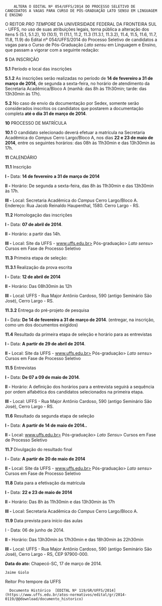         ALTERA O EDITAL Nº 054/UFFS/2014 DO PROCESSO SELETIVO DE CANDIDATOS A VAGAS PARA CURSO DE PÓS-GRADUAÇÃO LATO SENSU EM LINGUAGEM E ENSINO  

O REITOR *PRO TEMPORE* DA UNIVERSIDADE FEDERAL DA FRONTEIRA SUL - UFFS, no uso de suas atribuições legais, torna pública a alteração dos itens 5 (5.1, 5.1.2), 10 (10.1), 11 (11.1, 11.2, 11.3 (11.3.1, 11.3.2), 11.4, 11.5, 11.6, 11.7, 11.8, 11.9) do Edital nº 054/UFFS/2014 do Processo Seletivo de candidatos a vagas para o Curso de Pós-Graduação *Lato sensu* em Linguagem e Ensino, que passam a vigorar com a seguinte redação:

 **5** DA INSCRIÇÃO

 **5.1** Período e local das inscrições

 **5.1.2** As inscrições serão realizadas no período de **14 de fevereiro a 31 de março de 2014,** de segunda a sexta-feira, no horário de atendimento da Secretaria Acadêmica/Bloco A (manhã: das 8h às 11h30min; tarde: das 13h30min às 17h).

 **5.2** No caso de envio da documentação por Sedex, somente serão considerados inscritos os candidatos que postarem a documentação completa **até o dia 31 de março de 2014**.

 **10** PROCESSO DE MATRÍCULA

 **10.1** O candidato selecionado deverá efetuar a matrícula na Secretaria Acadêmica do *Campus* Cerro Largo/Bloco A, nos dias **22 e 23 de maio de 2014**, entre os seguintes horários: das 08h às 11h30min e das 13h30min às 17h.

 **11** CALENDÁRIO

 **11.1** Inscrição

 **I -** Data: **14 de fevereiro** **a 31 de março de 2014**

 **II -** Horário: De segunda a sexta-feira, das 8h às 11h30min e das 13h30min às 17h.

 **III -** Local: Secretaria Acadêmica do *Campus* Cerro Largo/Bloco A. Endereço: Rua Jacob Reinaldo Haupenthal, 1580. Cerro Largo - RS.

 **11.2** Homologação das inscrições

 **I -** Data: **07 de abril de 2014**.

 **II -** Horário: a partir das 14h.

 **III -** Local: Site da UFFS - www.uffs.edu.br> Pós-graduação> *Lato sensu*> Cursos em Fase de Processo Seletivo

 **11.3** Primeira etapa de seleção:

 **11.3.1** Realização da prova escrita

 **I -** Data: **12 de abril de 2014**

 **II -** Horário: Das 08h30min às 12h

 **III -** Local: UFFS - Rua Major Antônio Cardoso, 590 (antigo Seminário São José), Cerro Largo - RS.

 **11.3.2** Entrega do pré-projeto de pesquisa

 **I -** Data: **De 14 de fevereiro a 31 de março de 2014**. (entregar, na inscrição, como um dos documentos exigidos)

 **11.4** Resultado da primeira etapa de seleção e horário para as entrevistas

 **I -** Data: **A partir de 29 de abril de 2014**.

 **II -** Local: Site da UFFS - www.uffs.edu.br> Pós-graduação> *Lato sensu*> Cursos em Fase de Processo Seletivo

 **11.5** Entrevistas

 **I -** Data: **De 07 a 09 de maio de 2014**.

 **II -** Horário: A definição dos horários para a entrevista seguirá a sequência por ordem alfabética dos candidatos selecionados na primeira etapa.

 **III -** Local: UFFS - Rua Major Antônio Cardoso, 590 (antigo Seminário São José), Cerro Largo - RS.

 **11.6** Resultado da segunda etapa de seleção

 **I -** Data: **A partir de 14 de maio de 2014..**

 **II -** Local: www.uffs.edu.br> Pós-graduação> *Lato Sensu*> Cursos em Fase de Processo Seletivo

 **11.7** Divulgação do resultado final

 **I -** Data: **A partir de 20 de maio de 2014**

 **II -** Local: Site da UFFS - www.uffs.edu.br> Pós-graduação> *Lato sensu*> Cursos em Fase de Processo Seletivo

 **11.8** Data para a efetivação da matrícula

 **I -** Data: **22 e 23 de maio de 2014**

 **II -** Horário: Das 8h às 11h30min e das 13h30min às 17h

 **III -** Local: Secretaria Acadêmica do *Campus* Cerro Largo/Bloco A.

 **11.9** Data prevista para início das aulas

 I - Data: 06 de junho de 2014.

 **II -** Horário: Das 13h30min às 17h30min e das 18h30min às 22h30min

 **III -** Local: UFFS - Rua Major Antônio Cardoso, 590 (antigo Seminário São José), Cerro Largo - RS, CEP 97900-000.

  

   **Data do ato:** Chapecó-SC, 17 de março de 2014.   
 

    Jaime Giolo   
 Reitor Pro tempore da UFFS 

      Documento Histórico  [EDITAL Nº 119/GR/UFFS/2014](https://www.uffs.edu.br/atos-normativos/edital/gr/2014-0119/@@download/documento_historico)     
      
